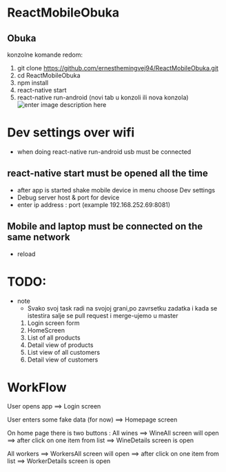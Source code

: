 # ReactMobileObuka
## Obuka

konzolne komande redom:

1. git clone https://github.com/ernesthemingvej94/ReactMobileObuka.git
2. cd ReactMobileObuka
3. npm install
3. react-native start
4. react-native run-android (novi tab u konzoli ili nova konzola)
![enter image description here](http://212.200.189.149/wp-content/uploads/2017/10/ALL-1-1024x253-600x148.png)

# Dev settings over wifi
- when doing react-native run-android usb must be connected
## react-native start must be opened all the time
- after app is started shake mobile device in menu choose Dev settings
- Debug server host & port for device
- enter ip address : port (example 192.168.252.69:8081)
## Mobile and laptop must be connected on the same network
- reload

# TODO:
- note 
  - Svako svoj task radi na svojoj grani,po zavrsetku zadatka i kada se istestira salje se pull request i merge-ujemo u master
  1. Login screen form
  2. HomeScreen
  3. List of all products
  4. Detail view of products
  5. List view of all customers
  6. Detail view of customers


# WorkFlow
User opens app ==> Login screen

User enters some fake data (for now) ==> Homepage screen

On home page there is two buttons :
All wines ==> WineAll screen will open ==> after click on one item from list ==> WineDetails screen is open

All workers ==> WorkersAll screen will open ==> after click on one item from list ==> WorkerDetails screen is open
<!--stackedit_data:
eyJoaXN0b3J5IjpbMjAzNzk1NTc1M119
-->